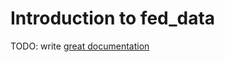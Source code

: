# Introduction to fed_data

TODO: write [great documentation](http://jacobian.org/writing/what-to-write/)
